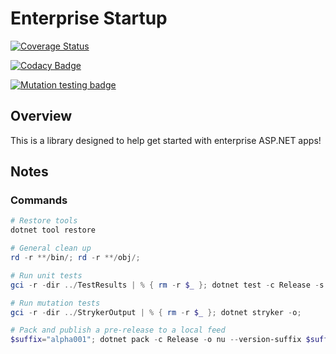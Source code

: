 # Enterprise Startup

[![Coverage Status](https://coveralls.io/repos/github/ne1410s/EnterpriseStartup/badge.svg?branch=main)](https://coveralls.io/github/ne1410s/EnterpriseStartup?branch=main)

[![Codacy Badge](https://app.codacy.com/project/badge/Grade/a29359ac9f90425892c9fa92e6079585)](https://app.codacy.com/gh/ne1410s/EnterpriseStartup/dashboard)

[![Mutation testing badge](https://img.shields.io/endpoint?style=flat&url=https%3A%2F%2Fbadge-api.stryker-mutator.io%2Fgithub.com%2Fne1410s%2FEnterpriseStartup%2Fmain)](https://dashboard.stryker-mutator.io/reports/github.com/ne1410s/EnterpriseStartup/main)


## Overview
This is a library designed to help get started with enterprise ASP.NET apps!

## Notes
### Commands
```powershell
# Restore tools
dotnet tool restore

# General clean up
rd -r **/bin/; rd -r **/obj/;

# Run unit tests
gci -r -dir ../TestResults | % { rm -r $_ }; dotnet test -c Release -s .runsettings; dotnet reportgenerator -targetdir:coveragereport -reports:**/coverage.cobertura.xml -reporttypes:"html;jsonsummary"; start coveragereport/index.html;

# Run mutation tests
gci -r -dir ../StrykerOutput | % { rm -r $_ }; dotnet stryker -o;

# Pack and publish a pre-release to a local feed
$suffix="alpha001"; dotnet pack -c Release -o nu --version-suffix $suffix; dotnet nuget push "nu\*.*$suffix.nupkg" --source localdev; gci nu/ | ri -r; rmdir nu;
```
